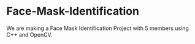 # Face-Mask-Identification
We are making a Face Mask Identification Project with 5 members using C++ and OpenCV. 

